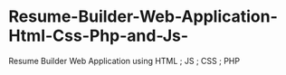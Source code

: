 # Resume-Builder-Web-Application-Html-Css-Php-and-Js-
Resume Builder Web Application using HTML ; JS ; CSS ; PHP
